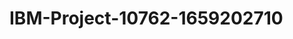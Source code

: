 # IBM-Project-10762-1659202710
<!-- SmartFarmer - IoT Enabled Smart Farming Application
<h2>Images for Home Automation Assignment:</h2>
<img width="960" alt="image" src="https://user-images.githubusercontent.com/107047800/189879965-b2ab7aed-c24e-4ec5-ae5e-4b6ae6d2e619.png"> -->

